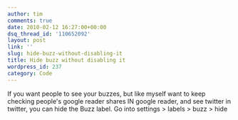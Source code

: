```yaml
---
author: tim
comments: true
date: 2010-02-12 16:27:00+00:00
dsq_thread_id: '110652092'
layout: post
link: ''
slug: hide-buzz-without-disabling-it
title: Hide buzz without disabling it
wordpress_id: 237
category: Code
---
```


If you want people to see your buzzes, but like myself want to keep checking
people's google reader shares IN google reader, and see twitter in twitter,
you can hide the Buzz label.  Go into settings &gt; labels &gt; buzz &gt; hide  
  